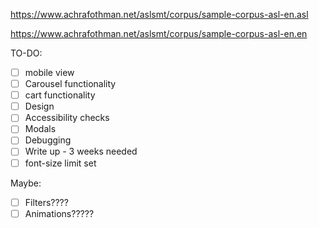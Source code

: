 https://www.achrafothman.net/aslsmt/corpus/sample-corpus-asl-en.asl



https://www.achrafothman.net/aslsmt/corpus/sample-corpus-asl-en.en


TO-DO: 
- [ ] mobile view
- [ ] Carousel functionality
- [ ] cart functionality
- [ ] Design
- [ ] Accessibility checks
- [ ] Modals
- [ ] Debugging
- [ ] Write up - 3 weeks needed
- [ ] font-size limit set

Maybe:
- [ ] Filters????
- [ ] Animations?????